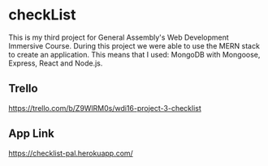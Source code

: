 # checkList
This is my third project for General Assembly's Web Development Immersive Course. During this project we were able to use the MERN stack to create an application. This means that I used: MongoDB with Mongoose, Express, React and Node.js.



## Trello 
https://trello.com/b/Z9WlRM0s/wdi16-project-3-checklist

## App Link
https://checklist-pal.herokuapp.com/
